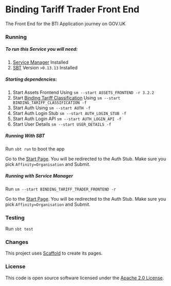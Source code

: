 
# Binding Tariff Trader Front End

The Front End for the BTI Application journey on GOV.UK


### Running

##### To run this Service you will need:

1) [Service Manager](https://github.com/hmrc/service-manager) Installed
2) [SBT](https://www.scala-sbt.org) Version `>0.13.13` Installed

##### Starting dependencies:

1) Start Assets Frontend Using `sm --start ASSETS_FRONTEND -r 3.2.2`
2) Start [Binding Tariff Classification](https://github.com/hmrc/binding-tariff-classification) Using `sm --start BINDING_TARIFF_CLASSIFICATION -f`
3) Start Auth Using `sm --start AUTH -f`
4) Start Auth Login Stub `sm --start AUTH_LOGIN_STUB -f`
5) Start Auth Login API `sm --start AUTH_LOGIN_API -f`
6) Start User Details `sm --start USER_DETAILS -f`

##### Running With SBT

Run `sbt run` to boot the app

Go to the [Start Page](http://localhost:9000/binding-tariff-trader-frontend/registeredAddressForEori).
You will be redirected to the Auth Stub. Make sure you pick `Affinity=Organisation` and Submit.

##### Running with Service Manager

Run `sm --start BINDING_TARIFF_TRADER_FRONTEND -r`

Go to the [Start Page](http://localhost:9582/binding-tariff-trader-frontend/registeredAddressForEori).
You will be redirected to the Auth Stub. Make sure you pick `Affinity=Organisation` and Submit.

### Testing

Run `sbt test`

### Changes

This project uses [Scaffold](https://github.com/hmrc/hmrc-frontend-scaffold.g8) to create its pages.

### License

This code is open source software licensed under the [Apache 2.0 License]("http://www.apache.org/licenses/LICENSE-2.0.html").
